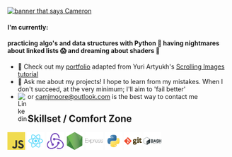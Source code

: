 <!--
**octanym/octanym** is a ✨ _special_ ✨ repository because its `README.md` (this file) appears on your GitHub profile.
-->
<a href="https://www.cameronjmoore.com/" target="_blank"><img src="https://github.com/octanym/octanym/blob/main/header.png" alt="banner that says Cameron"></a>

#### I'm currently:
#### practicing algo's and data structures with Python 🐍 having nightmares about linked lists 😱 and dreaming about shaders 🔮
- 🤩 Check out my [portfolio](https://www.cameronjmoore.com/) adapted from Yuri Artyukh's [Scrolling Images tutorial](https://www.youtube.com/watch?v=ivg603bYDk8&t=4062s)
- 🤔 Ask me about my projects! I hope to learn from my mistakes. When I don't succeed, at the very minimum; I'll aim to 'fail better'
- <a href="https://www.linkedin.com/in/cameronjmoore/" target="_blank"><img align="left" alt="Linkedin" width="22px" src="https://cdn.jsdelivr.net/npm/simple-icons@v3/icons/linkedin.svg" /></a>or camjmoore@outlook.com is the best way to contact me

## Skillset / Comfort Zone  
<div align="left">
<img height="40" src="https://raw.githubusercontent.com/github/explore/80688e429a7d4ef2fca1e82350fe8e3517d3494d/topics/javascript/javascript.png">
<img height="40" src="https://raw.githubusercontent.com/github/explore/80688e429a7d4ef2fca1e82350fe8e3517d3494d/topics/react/react.png">
<img height="40" src="https://raw.githubusercontent.com/github/explore/80688e429a7d4ef2fca1e82350fe8e3517d3494d/topics/redux/redux.png">
<img height="40" src="https://raw.githubusercontent.com/github/explore/80688e429a7d4ef2fca1e82350fe8e3517d3494d/topics/nodejs/nodejs.png">
<img height="40" src="https://raw.githubusercontent.com/github/explore/80688e429a7d4ef2fca1e82350fe8e3517d3494d/topics/express/express.png">
<img height="40" src="https://raw.githubusercontent.com/github/explore/80688e429a7d4ef2fca1e82350fe8e3517d3494d/topics/python/python.png">
<img height="40" src="https://raw.githubusercontent.com/github/explore/80688e429a7d4ef2fca1e82350fe8e3517d3494d/topics/git/git.png">
<img height="40" src="https://raw.githubusercontent.com/github/explore/80688e429a7d4ef2fca1e82350fe8e3517d3494d/topics/bash/bash.png">
</div>
